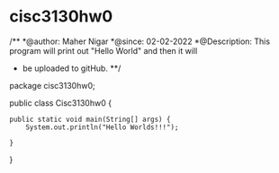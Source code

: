 # cisc3130hw0
/**
*@author: Maher Nigar
*@since: 02-02-2022
*@Description: This program will print out "Hello World" and then it will
* be uploaded to gitHub.
**/

package cisc3130hw0;


public class Cisc3130hw0 {

    
    public static void main(String[] args) {
        System.out.println("Hello Worlds!!!");
        
    }
    
}
